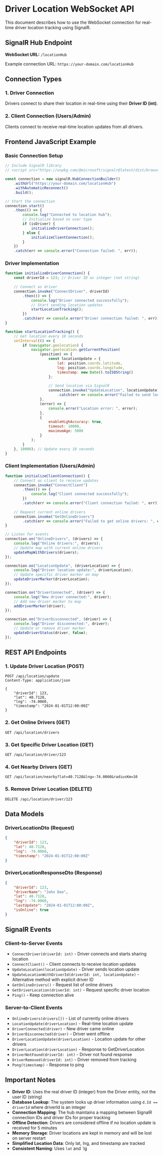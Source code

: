 # Driver Location WebSocket API

This document describes how to use the WebSocket connection for real-time driver location tracking using SignalR.

## SignalR Hub Endpoint

**WebSocket URL:** `/locationHub`

Example connection URL: `https://your-domain.com/locationHub`

## Connection Types

### 1. Driver Connection
Drivers connect to share their location in real-time using their **Driver ID (int)**.

### 2. Client Connection (Users/Admin)
Clients connect to receive real-time location updates from all drivers.

## Frontend JavaScript Example

### Basic Connection Setup

```javascript
// Include SignalR library
// <script src="https://unpkg.com/@microsoft/signalr@latest/dist/browser/signalr.min.js"></script>

const connection = new signalR.HubConnectionBuilder()
    .withUrl("https://your-domain.com/locationHub")
    .withAutomaticReconnect()
    .build();

// Start the connection
connection.start()
    .then(() => {
        console.log("Connected to location hub");
        // Initialize based on user type
        if (isDriver) {
            initializeDriverConnection();
        } else {
            initializeClientConnection();
        }
    })
    .catch(err => console.error("Connection failed: ", err));
```

### Driver Implementation

```javascript
function initializeDriverConnection() {
    const driverId = 123; // Driver ID as integer (not string)
    
    // Connect as driver
    connection.invoke("ConnectDriver", driverId)
        .then(() => {
            console.log("Driver connected successfully");
            // Start sending location updates
            startLocationTracking();
        })
        .catch(err => console.error("Driver connection failed: ", err));
}

function startLocationTracking() {
    // Get location every 10 seconds
    setInterval(() => {
        if (navigator.geolocation) {
            navigator.geolocation.getCurrentPosition(
                (position) => {
                    const locationUpdate = {
                        lat: position.coords.latitude,
                        lng: position.coords.longitude,
                        timestamp: new Date().toISOString()
                    };
                    
                    // Send location via SignalR
                    connection.invoke("UpdateLocation", locationUpdate)
                        .catch(err => console.error("Failed to send location: ", err));
                },
                (error) => {
                    console.error("Location error: ", error);
                },
                {
                    enableHighAccuracy: true,
                    timeout: 10000,
                    maximumAge: 5000
                }
            );
        }
    }, 10000); // Update every 10 seconds
}
```

### Client Implementation (Users/Admin)

```javascript
function initializeClientConnection() {
    // Connect as client to receive updates
    connection.invoke("ConnectClient")
        .then(() => {
            console.log("Client connected successfully");
        })
        .catch(err => console.error("Client connection failed: ", err));
    
    // Request current online drivers
    connection.invoke("GetOnlineDrivers")
        .catch(err => console.error("Failed to get online drivers: ", err));
}

// Listen for events
connection.on("OnlineDrivers", (drivers) => {
    console.log("Online drivers:", drivers);
    // Update map with current online drivers
    updateMapWithDrivers(drivers);
});

connection.on("LocationUpdate", (driverLocation) => {
    console.log("Driver location update:", driverLocation);
    // Update specific driver marker on map
    updateDriverMarker(driverLocation);
});

connection.on("DriverConnected", (driver) => {
    console.log("New driver connected:", driver);
    // Add new driver marker to map
    addDriverMarker(driver);
});

connection.on("DriverDisconnected", (driver) => {
    console.log("Driver disconnected:", driver);
    // Update or remove driver marker
    updateDriverStatus(driver, false);
});
```

## REST API Endpoints

### 1. Update Driver Location (POST)
```
POST /api/location/update
Content-Type: application/json

{
    "driverId": 123,
    "lat": 40.7128,
    "lng": -74.0060,
    "timestamp": "2024-01-01T12:00:00Z"
}
```

### 2. Get Online Drivers (GET)
```
GET /api/location/drivers
```

### 3. Get Specific Driver Location (GET)
```
GET /api/location/driver/123
```

### 4. Get Nearby Drivers (GET)
```
GET /api/location/nearby?lat=40.7128&lng=-74.0060&radiusKm=10
```

### 5. Remove Driver Location (DELETE)
```
DELETE /api/location/driver/123
```

## Data Models

### DriverLocationDto (Request)
```json
{
    "driverId": 123,
    "lat": 40.7128,
    "lng": -74.0060,
    "timestamp": "2024-01-01T12:00:00Z"
}
```

### DriverLocationResponseDto (Response)
```json
{
    "driverId": 123,
    "driverName": "John Doe",
    "lat": 40.7128,
    "lng": -74.0060,
    "lastUpdate": "2024-01-01T12:00:00Z",
    "isOnline": true
}
```

## SignalR Events

### Client-to-Server Events
- `ConnectDriver(driverId: int)` - Driver connects and starts sharing location
- `ConnectClient()` - Client connects to receive location updates
- `UpdateLocation(locationUpdate)` - Driver sends location update
- `UpdateLocationWithDriverId(driverId: int, locationUpdate)` - Alternative method with explicit driver ID
- `GetOnlineDrivers()` - Request list of online drivers
- `GetDriverLocation(driverId: int)` - Request specific driver location
- `Ping()` - Keep connection alive

### Server-to-Client Events
- `OnlineDrivers(drivers[])` - List of currently online drivers
- `LocationUpdate(driverLocation)` - Real-time location update
- `DriverConnected(driver)` - New driver came online
- `DriverDisconnected(driver)` - Driver went offline
- `DriverLocationUpdate(driverLocation)` - Location update for other drivers
- `DriverLocation(driverLocation)` - Response to GetDriverLocation
- `DriverNotFound(driverId: int)` - Driver not found response
- `DriverRemoved(driverId: int)` - Driver removed from tracking
- `Pong(timestamp)` - Response to ping

## Important Notes

- **Driver ID**: Uses the real driver ID (integer) from the Driver entity, not the user ID (string)
- **Database Lookup**: The system looks up driver information using `d.Id == driverId` where driverId is an integer
- **Connection Mapping**: The hub maintains a mapping between SignalR connection IDs and driver IDs for proper tracking
- **Offline Detection**: Drivers are considered offline if no location update is received for 5 minutes
- **Memory Storage**: Driver locations are kept in memory and will be lost on server restart
- **Simplified Location Data**: Only lat, lng, and timestamp are tracked
- **Consistent Naming**: Uses `lat` and `lg